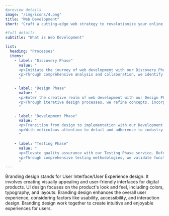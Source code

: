 ```yaml
---
#preview details
image: "/img/icons/4.png"
title: "Web Development"
short: "Craft a cutting-edge web strategy to revolutionize your online presence, captivating audiences and propelling your digital success."

#full details
subtitle: "What is Web Development"

list:
  heading: "Processes"
  items:
    - label: "Discovery Phase"
      value: "
      <p>Initiate the journey of web development with our Discovery Phase service. This crucial stage involves in-depth discussions and research to understand your business goals, target audience, and project requirements.</p>
      <p>Through comprehensive analysis and collaboration, we identify key objectives, define project scope, and outline strategies to ensure project success. The insights gained during this phase lay the foundation for the development process.</p>
      "

    - label: "Design Phase"
      value: "
      <p>Enter the creative realm of web development with our Design Phase service. Collaborate closely with our team to translate your vision into captivating visual concepts and user-friendly interfaces.</p>
      <p>Through iterative design processes, we refine concepts, incorporate feedback, and craft mockups that reflect your brand identity and resonate with your target audience. The result is a stunning design that sets the stage for seamless user experiences.</p>
      "

    - label: "Development Phase"
      value: "
      <p>Transition from design to implementation with our Development Phase service. Our team of skilled developers brings your website to life, employing cutting-edge technologies and coding practices to ensure optimal performance and functionality.</p>
      <p>With meticulous attention to detail and adherence to industry standards, we transform design concepts into fully functional websites. Throughout the development process, we prioritize transparency, communication, and collaboration to meet project milestones and exceed expectations.</p>
      "

    - label: "Testing Phase"
      value: "
      <p>Elevate quality assurance with our Testing Phase service. Before launch, we conduct rigorous testing to identify and address any issues or bugs, ensuring your website performs flawlessly across various devices and browsers.</p>
      <p>Through comprehensive testing methodologies, we validate functionality, usability, and performance, providing you with confidence in your website's reliability. Our commitment to excellence ensures a seamless user experience upon launch.</p>
      "
---
```


Branding design stands for User Interface/User Experience design. It involves creating visually appealing and user-friendly interfaces for digital products. UI design focuses on the product's look and feel, including colors, typography, and layouts. Branding design enhances the overall user experience, considering factors like usability, accessibility, and interaction design. Branding design work together to create intuitive and enjoyable experiences for users.